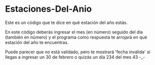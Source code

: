 # Estaciones-Del-Anio
Este es un código que te dice en qué estación del año estás.

En este código deberás ingresar el mes (en número) seguido del día (también en número) y el programa como respuesta te arrojará en qué estación del año te encuentras.

Puede parecer que no está validado, pero te mostrará 'fecha inválida' si llegas a ingresar un 30 de febrero o quizás un día 234 del mes 43 -_- 
